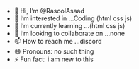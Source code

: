 - 👋 Hi, I’m @RasoolAsaad
- 👀 I’m interested in ...Coding (html css js)
- 🌱 I’m currently learning ...(html css js)
- 💞️ I’m looking to collaborate on ...none
- 📫 How to reach me ...discord
- 😄 Pronouns: no such thing
- ⚡ Fun fact: i am new to this

<!---
RasoolAsaad/RasoolAsaad is a ✨ special ✨ repository because its `README.md` (this file) appears on your GitHub profile.
You can click the Preview link to take a look at your changes.
--->
